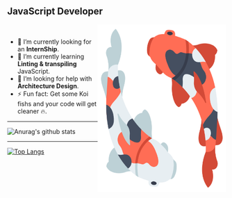 ## JavaScript Developer

<img src="https://github.com/BangaFlow/BangaFlow/blob/master/images/koi_fish.png" align="right" width="296" height="386"/>

<br/>

- 🔭 I’m currently looking for an **InternShip**.
- 🌱 I’m currently learning **Linting & transpiling** JavaScript.
- 🤔 I’m looking for help with **Architecture Design**.
- ⚡ Fun fact: Get some Koi fishs and your code will get cleaner 🔥.

***

![Anurag's github stats](https://github-readme-stats.vercel.app/api?username=bangaflow&show_icons=true&theme=nord)

***

[![Top Langs](https://github-readme-stats.vercel.app/api/top-langs/?username=bangaflow&layout=compact&theme=nord)](https://github.com/anuraghazra/github-readme-stats)
